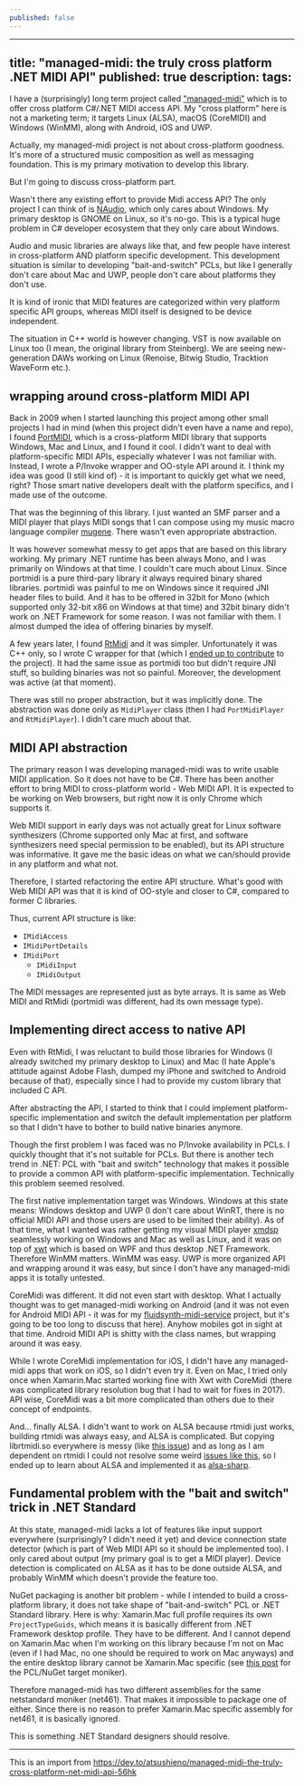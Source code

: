 ```yaml
---
published: false
---
```

---
title: "managed-midi: the truly cross platform .NET MIDI API"
published: true
description: 
tags: 
---

I have a (surprisingly) long term project called ["managed-midi"](https://github.com/atsushieno/managed-midi) which is to offer cross platform C#/.NET MIDI access API. My "cross platform" here is not a marketing term; it targets Linux (ALSA), macOS (CoreMIDI) and Windows (WinMM), along with Android, iOS and UWP.

Actually, my managed-midi project is not about cross-platform goodness. It's more of a structured music composition as well as messaging foundation. This is my primary motivation to develop this library.

But I'm going to discuss cross-platform part.

Wasn't there any existing effort to provide Midi access API? The only project I can think of is [NAudio](https://github.com/naudio/NAudio), which only cares about Windows. My primary desktop is GNOME on Linux, so it's no-go. This is a typical huge problem in C# developer ecosystem that they only care about Windows.

Audio and music libraries are always like that, and few people have interest in cross-platform AND platform specific development. This development situation is similar to developing "bait-and-switch" PCLs, but like I generally don't care about Mac and UWP, people don't care about platforms they don't use.

It is kind of ironic that MIDI features are categorized within very platform specific API groups, whereas MIDI itself is designed to be device independent.

The situation in C++ world is however changing. VST is now available on Linux too (I mean, the original library from Steinberg). We are seeing new-generation DAWs working on Linux (Renoise, Bitwig Studio, Tracktion WaveForm etc.).

## wrapping around cross-platform MIDI API

Back in 2009 when I started launching this project among other small projects I had in mind (when this project didn't even have a name and repo), I found [PortMIDI](http://portmedia.sourceforge.net/), which is a cross-platform MIDI library that supports Windows, Mac and Linux, and I found it cool. I didn't want to deal with platform-specific MIDI APIs, especially whatever I was not familiar with. Instead, I wrote a P/Invoke wrapper and OO-style API around it. I think my idea was good (I still kind of) - it is important to quickly get what we need, right? Those smart native developers dealt with the platform specifics, and I made use of the outcome.

That was the beginning of this library. I just wanted an SMF parser and a MIDI player that plays MIDI songs that I can compose using my music macro language compiler [mugene](https://github.com/atsushieno/mugene). There wasn't even appropriate abstraction.

It was however somewhat messy to get apps that are based on this library working. My primary .NET runtime has been always Mono, and I was primarily on Windows at that time. I couldn't care much about Linux. Since portmidi is a pure third-pary library it always required binary shared libraries. portmidi was painful to me on Windows since it required JNI header files to build. And it has to be offered in 32bit for Mono (which supported only 32-bit x86 on Windows at that time) and 32bit binary didn't work on .NET Framework for some reason. I was not familiar with them. I almost dumped the idea of offering binaries by myself.

A few years later, I found [RtMidi](https://github.com/thestk/rtmidi) and it was simpler. Unfortunately it was C++ only, so I wrote C wrapper for that (which I [ended up to contribute](https://github.com/thestk/rtmidi/commit/a5c375c7) to the project). It had the same issue as portmidi too but didn't require JNI stuff, so building binaries was not so painful. Moreover, the development was active (at that moment).

There was still no proper abstraction, but it was implicitly done. The abstraction was done only as `MidiPlayer` class (then I had `PortMidiPlayer` and `RtMidiPlayer`). I didn't care much about that.

## MIDI API abstraction

The primary reason I was developing managed-midi was to write usable MIDI application. So it does not have to be C#. There has been another effort to bring MIDI to cross-platform world - Web MIDI API. It is expected to be working on Web browsers, but right now it is only Chrome which supports it.

Web MIDI support in early days was not actually great for Linux software synthesizers (Chrome supported only Mac at first, and software synthesizers need special permission to be enabled), but its API structure was informative. It gave me the basic ideas on what we can/should provide in any platform and what not.

Therefore, I started refactoring the entire API structure. What's good with Web MIDI API was that it is kind of OO-style and closer to C#, compared to former C libraries.

Thus, current API structure is like:

- `IMidiAccess`
- `IMidiPortDetails`
- `IMidiPort`
  - `IMidiInput`
  - `IMidiOutput`

The MIDI messages are represented just as byte arrays. It is same as Web MIDI and RtMidi (portmidi was different, had its own message type).

## Implementing direct access to native API

Even with RtMidi, I was reluctant to build those libraries for Windows (I already switched my primary desktop to Linux) and Mac (I hate Apple's attitude against Adobe Flash, dumped my iPhone and switched to Android because of that), especially since I had to provide my custom library that included C API.

After abstracting the API, I started to think that I could implement platform-specific implementation and switch the default implementation per platform so that I didn't have to bother to build native binaries anymore.

Though the first problem I was faced was no P/Invoke availability in PCLs. I quickly thought that it's not suitable for PCLs. But there is another tech trend in .NET: PCL with "bait and switch" technology that makes it possible to provide a common API with platform-specific implementation. Technically this problem seemed resolved.

The first native implementation target was Windows. Windows at this state means: Windows desktop and UWP (I don't care about WinRT, there is no official MIDI API and those users are used to be limited their ability). As of that time, what I wanted was rather getting my visual MIDI player [xmdsp](https://github.com/atsushieno/xmdsp) seamlessly working on Windows and Mac as well as Linux, and it was on top of [xwt](https://github.com/mono/xwt) which is based on WPF and thus desktop .NET Framework. Therefore WinMM matters. WinMM was easy. UWP is more organized API and wrapping around it was easy, but since I don't have any managed-midi apps it is totally untested.

CoreMidi was different. It did not even start with desktop. What I actually thought was to get managed-midi working on Android (and it was not even for Android MIDI API - it was for my [fluidsynth-midi-service](https://github.com/atsushieno/fluidsynth-midi-service/) project, but it's going to be too long to discuss that here). Anyhow mobiles got in sight at that time. Android MIDI API is shitty with the class names, but wrapping around it was easy.

While I wrote CoreMidi implementation for iOS, I didn't have any managed-midi apps that work on iOS, so I didn't even try it. Even on Mac, I tried only once when Xamarin.Mac started working fine with Xwt with CoreMidi (there was complicated library resolution bug that I had to wait for fixes in 2017). API wise, CoreMidi was a bit more complicated than others due to their concept of endpoints.

And... finally ALSA. I didn't want to work on ALSA because rtmidi just works, building rtmidi was always easy, and ALSA is complicated. But copying librtmidi.so everywhere is messy (like [this issue](https://github.com/atsushieno/managed-midi/issues/8)) and as long as I am dependent on rtmidi I could not resolve some weird [issues like this](https://github.com/atsushieno/managed-midi/issues/1), so I ended up to learn about ALSA and implemented it as [alsa-sharp](https://github.com/atsushieno/alsa-sharp/).

## Fundamental problem with the "bait and switch" trick in .NET Standard

At this state, managed-midi lacks a lot of features like input support everywhere (surprisingly? I didn't need it yet) and device connection state detector (which is part of Web MIDI API so it should be implemented too). I only cared about output (my primary goal is to get a MIDI player). Device detection is complicated on ALSA as it has to be done outside ALSA, and probably WinMM which doesn't provide the feature too.

NuGet packaging is another bit problem - while I intended to build a cross-platform library, it does not take shape of "bait-and-switch" PCL or .NET Standard library. Here is why: Xamarin.Mac full profile requires its own `ProjectTypeGuids`, which means it is basically different from .NET Framework desktop profile. They have to be different. And I cannot depend on Xamarin.Mac when I'm working on this library because I'm not on Mac (even if I had Mac, no one should be required to work on Mac anyways) and the entire desktop library cannot be Xamarin.Mac specific (see [this post](https://medium.com/@donblas/xamarin-mac-and-netstandard2-708a06890302) for the PCL/NuGet target moniker).

Therefore managed-midi has two different assemblies for the same netstandard moniker (net461). That makes it impossible to package one of either. Since there is no reason to prefer Xamarin.Mac specific assembly for net461, it is basically ignored.

This is something .NET Standard designers should resolve.

----

This is an import from https://dev.to/atsushieno/managed-midi-the-truly-cross-platform-net-midi-api-56hk